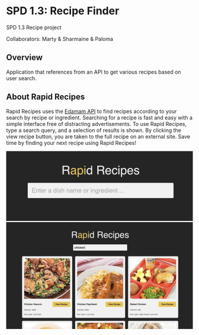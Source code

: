 # SPD 1.3: Recipe Finder

SPD 1.3 Recipe project

Collaborators: Marty & Sharmaine & Paloma

## Overview
Application that references from an API to get various recipes based on user search.

## About Rapid Recipes

Rapid Recipes uses the [Edamam API](https://developer.edamam.com/edamam-docs-recipe-api) to find recipes according to your search by recipe or ingredient.
Searching for a recipe is fast and easy with a simple interface free of distracting advertisements.
To use Rapid Recipes, type a search query, and a selection of results is shown. By clicking the view recipe button, you are taken to the full recipe on an external site.
Save time by finding your next recipe using Rapid Recipes!

![search page](images/search-page.png)
![result page](images/result-page.png)

